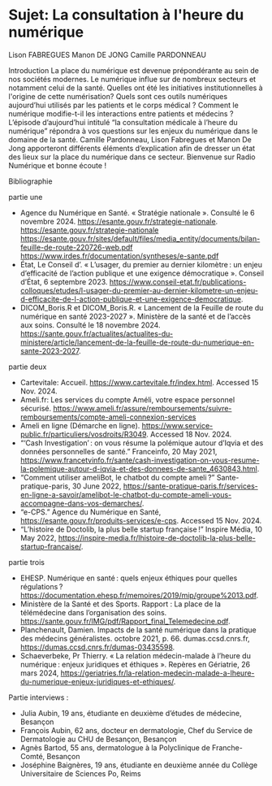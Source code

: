 # Sujet: La consultation à l'heure du numérique 

Lison FABREGUES Manon DE JONG Camille PARDONNEAU

Introduction
La place du numérique est devenue prépondérante au sein de nos sociétés modernes. Le numérique influe sur de nombreux secteurs et notamment celui de la santé. Quelles ont été les initiatives institutionnelles à l'origine de cette numérisation? Quels sont ces outils numériques aujourd’hui utilisés par les patients et le corps médical ? Comment le numérique modifie-t-il les interactions entre patients et médecins ? L’épisode d’aujourd’hui intitulé “la consultation médicale à l’heure du numérique” répondra à vos questions sur les enjeux du numérique dans le domaine de la santé. Camille Pardonneau, Lison Fabregues et Manon De Jong apporteront différents éléments d’explication afin de dresser un état des lieux sur la place du numérique dans ce secteur. Bienvenue sur Radio Numérique et bonne écoute !

Bibliographie 

partie une
- Agence du Numérique en Santé. « Stratégie nationale ». Consulté le  6 novembre 2024. https://esante.gouv.fr/strategie-nationale.
https://esante.gouv.fr/strategie-nationale
https://esante.gouv.fr/sites/default/files/media_entity/documents/bilan-feuille-de-route-220726-web.pdf
https://www.irdes.fr/documentation/syntheses/e-sante.pdf
- État, Le Conseil d’. « L’usager, du premier au dernier kilomètre : un enjeu d’efficacité de l’action publique et une exigence démocratique ». Conseil d’État, 6 septembre 2023. https://www.conseil-etat.fr/publications-colloques/etudes/l-usager-du-premier-au-dernier-kilometre-un-enjeu-d-efficacite-de-l-action-publique-et-une-exigence-democratique.
- DICOM_Boris.R et DICOM_Boris.R. « Lancement de la Feuille de route du numérique en santé 2023-2027 ». Ministère de la santé et de l’accès aux soins. Consulté le 18 novembre 2024. https://sante.gouv.fr/actualites/actualites-du-ministere/article/lancement-de-la-feuille-de-route-du-numerique-en-sante-2023-2027.

partie deux 
- Cartevitale: Accueil. https://www.cartevitale.fr/index.html. Accessed 15 Nov. 2024.
- Ameli.fr: Les services du compte Améli, votre espace personnel sécurisé. https://www.ameli.fr/assure/remboursements/suivre-remboursements/compte-ameli-connexion-services
- Ameli en ligne (Démarche en ligne). https://www.service-public.fr/particuliers/vosdroits/R3049. Accessed 18 Nov. 2024.
- “‘Cash Investigation’ : on vous résume la polémique autour d’Iqvia et des données personnelles de santé.” Franceinfo, 20 May 2021, https://www.francetvinfo.fr/sante/cash-investigation-on-vous-resume-la-polemique-autour-d-iqvia-et-des-donnees-de-sante_4630843.html.
- “Comment utiliser ameliBot, le chatbot du compte ameli ?” Sante-pratique-paris, 30 June 2022, https://sante-pratique-paris.fr/services-en-ligne-a-savoir/amelibot-le-chatbot-du-compte-ameli-vous-accompagne-dans-vos-demarches/.
- “e-CPS.” Agence du Numérique en Santé, https://esante.gouv.fr/produits-services/e-cps. Accessed 15 Nov. 2024.
- “L’histoire de Doctolib, la plus belle startup française !” Inspire Média, 10 May 2022, https://inspire-media.fr/lhistoire-de-doctolib-la-plus-belle-startup-francaise/.

partie trois 
- EHESP. Numérique en santé : quels enjeux éthiques pour quelles régulations ? https://documentation.ehesp.fr/memoires/2019/mip/groupe%2013.pdf.
- Ministère de la Santé et des Sports. Rapport : La place de la télémédecine dans l’organisation des soins. https://sante.gouv.fr/IMG/pdf/Rapport_final_Telemedecine.pdf.
- Planchenault, Damien. Impacts de la santé numérique dans la pratique des médecins généralistes. octobre 2021, p. 66. dumas.ccsd.cnrs.fr, https://dumas.ccsd.cnrs.fr/dumas-03435598.
- Schaeverbeke, Pr Thierry. « La relation médecin-malade à l’heure du numérique : enjeux juridiques et éthiques ». Repères en Gériatrie, 26 mars 2024, https://geriatries.fr/la-relation-medecin-malade-a-lheure-du-numerique-enjeux-juridiques-et-ethiques/.

Partie interviews : 
- Julia Aubin, 19 ans, étudiante en deuxième d’études de médecine, Besançon 
- François Aubin, 62 ans, docteur en dermatologie, Chef du Service de Dermatologie au CHU de Besançon, Besançon
- Agnès Bartod, 55 ans, dermatologue à la Polyclinique de Franche-Comté, Besançon
- Joséphine Baignères, 19 ans, étudiante en deuxième année du Collège Universitaire de Sciences Po, Reims 
